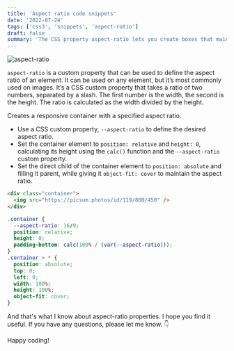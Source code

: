 ```yaml
---
title: 'Aspect ratio code snippets'
date: '2022-07-24'
tags: ['css3', 'snippets', 'aspect-ratio']
draft: false
summary: 'The CSS property aspect-ratio lets you create boxes that maintain proportional dimensions where the height and width of a box are calculated automatically as a ratio. It’s a little math-y, but the idea is that you can divide one value by another on this property and the calculated value ensures a box stays in that proportion.'
---
```


![aspect-ratio](/static/images/posts/aspect-ratio.jpg)

`aspect-ratio` is a custom property that can be used to define the aspect ratio of an element. It can be used on any element, but it’s most commonly used on images. It’s a CSS custom property that takes a ratio of two numbers, separated by a slash. The first number is the width, the second is the height. The ratio is calculated as the width divided by the height.

Creates a responsive container with a specified aspect ratio.

- Use a CSS custom property, `--aspect-ratio` to define the desired aspect ratio.
- Set the container element to `position: relative` and `height: 0`, calculating its height using the `calc()` function and the `--aspect-ratio` custom property.
- Set the direct child of the container element to `position: absolute` and filling it parent, while giving it `object-fit: cover` to maintain the aspect ratio.

```html
<div class="container">
  <img src="https://picsum.photos/id/119/800/450" />
</div>
```

```css
.container {
  --aspect-ratio: 16/9;
  position: relative;
  height: 0;
  padding-bottom: calc(100% / (var(--aspect-ratio)));
}
.container > * {
  position: absolute;
  top: 0;
  left: 0;
  width: 100%;
  height: 100%;
  object-fit: cover;
}
```
And that's what I know about aspect-ratio properties. I hope you find it useful. If you have any questions, please let me know. 
👇

Happy coding!

